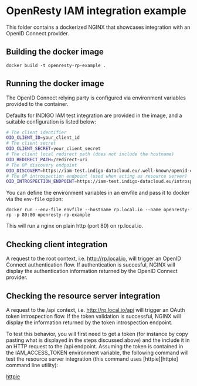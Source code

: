 # OpenResty IAM integration example

This folder contains a dockerized NGINX that showcases integration with 
an OpenID Connect provider.

## Building the docker image

```console
docker build -t openresty-rp-example .
```

## Running the docker image

The OpenID Connect relying party is configured via environment variables
provided to the container.

Defaults for INDIGO IAM test integration are provided in the image, and 
a suitable configuration is listed below:

```bash
# The client identifier
OID_CLIENT_ID=your_client_id
# The client secret
OID_CLIENT_SECRET=your_client_secret
# The client local redirect path (does not include the hostname)
OID_REDIRECT_PATH=/redirect-uri 
# The OP discovery endpoint
OID_DISCOVERY=https://iam-test.indigo-datacloud.eu/.well-known/openid-configuration 
# The OP introspection endpoint (used when acting as resource server)
OID_INTROSPECTION_ENDPOINT=https://iam-test.indigo-datacloud.eu/introspect 
```
You can define the environment variables in an envfile and pass it
to docker via the `env-file` option:

```console
docker run --env-file envfile --hostname rp.local.io --name openresty-rp -p 80:80 openresty-rp-example
```

This will run a nginx on plain http (port 80) on rp.local.io.

## Checking client integration

A request to the root context, i.e. http://rp.local.io, will trigger an OpenID
Connect authentication flow. If authentication is succesful, NGINX will display
the authentication information returned by the OpenID Connect provider.

## Checking the resource server integration

A request to the /api context, i.e. http://rp.local.io/api will trigger an
OAuth token introspection flow. If the token validation is successful, NGINX
will display the information returned by the token introspection endpoint.

To test this behavior, you will first need to get a token (for instance by
copy pasting what is displayed in the steps discussed above) and the include it
in an HTTP request to the /api endpoint. Assuming the token is contained in the
IAM_ACCESS_TOKEN environment variable, the following command will test the
resource server integration (this command uses [httpie][httpie] command line
utility):

[httpie](https://github.com/jakubroztocil/httpie)

